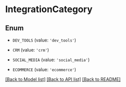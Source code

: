 # IntegrationCategory


## Enum

* `DEV_TOOLS` (value: `'dev_tools'`)

* `CRM` (value: `'crm'`)

* `SOCIAL_MEDIA` (value: `'social_media'`)

* `ECOMMERCE` (value: `'ecommerce'`)

[[Back to Model list]](../README.md#documentation-for-models) [[Back to API list]](../README.md#documentation-for-api-endpoints) [[Back to README]](../README.md)


